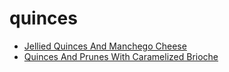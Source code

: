 # quinces

 * [Jellied Quinces And Manchego Cheese](../index/j/jellied-quinces-and-manchego-cheese-104442.json)
 * [Quinces And Prunes With Caramelized Brioche](../index/q/quinces-and-prunes-with-caramelized-brioche-105628.json)
